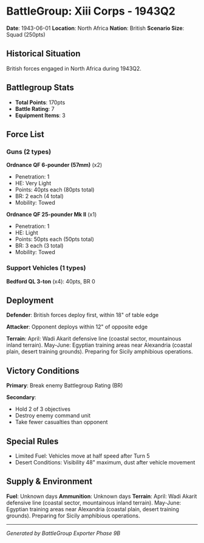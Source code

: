 # BattleGroup: Xiii Corps - 1943Q2

**Date**: 1943-06-01
**Location**: North Africa
**Nation**: British
**Scenario Size**: Squad (250pts)

## Historical Situation

British forces engaged in North Africa during 1943Q2.

## Battlegroup Stats

- **Total Points**: 170pts
- **Battle Rating**: 7
- **Equipment Items**: 3

## Force List

### Guns (2 types)

**Ordnance QF 6-pounder (57mm)** (x2)
- Penetration: 1
- HE: Very Light
- Points: 40pts each (80pts total)
- BR: 2 each (4 total)
- Mobility: Towed

**Ordnance QF 25-pounder Mk II** (x1)
- Penetration: 1
- HE: Light
- Points: 50pts each (50pts total)
- BR: 3 each (3 total)
- Mobility: Towed

### Support Vehicles (1 types)

**Bedford QL 3-ton** (x4): 40pts, BR 0

## Deployment

**Defender**: British forces deploy first, within 18" of table edge

**Attacker**: Opponent deploys within 12" of opposite edge

**Terrain**: April: Wadi Akarit defensive line (coastal sector, mountainous inland terrain). May-June: Egyptian training areas near Alexandria (coastal plain, desert training grounds). Preparing for Sicily amphibious operations.

## Victory Conditions

**Primary**: Break enemy Battlegroup Rating (BR)

**Secondary**:
- Hold 2 of 3 objectives
- Destroy enemy command unit
- Take fewer casualties than opponent

## Special Rules

- Limited Fuel: Vehicles move at half speed after Turn 5
- Desert Conditions: Visibility 48" maximum, dust after vehicle movement

## Supply & Environment

**Fuel**: Unknown days
**Ammunition**: Unknown days
**Terrain**: April: Wadi Akarit defensive line (coastal sector, mountainous inland terrain). May-June: Egyptian training areas near Alexandria (coastal plain, desert training grounds). Preparing for Sicily amphibious operations.

---

*Generated by BattleGroup Exporter Phase 9B*
